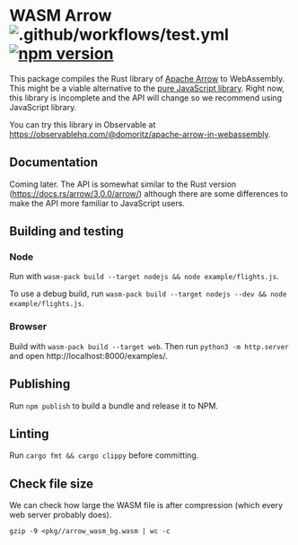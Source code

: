 # WASM Arrow ![.github/workflows/test.yml](https://github.com/domoritz/arrow-wasm/workflows/.github/workflows/test.yml/badge.svg) [![npm version](https://img.shields.io/npm/v/arrow-wasm.svg)](https://www.npmjs.com/package/arrow-wasm)

This package compiles the Rust library of [Apache Arrow](https://arrow.apache.org/) to WebAssembly. This might be a viable alternative to the [pure JavaScript library](https://arrow.apache.org/docs/js/). Right now, this library is incomplete and the API will change so we recommend using JavaScript library.

You can try this library in Observable at https://observablehq.com/@domoritz/apache-arrow-in-webassembly.

## Documentation

Coming later. The API is somewhat similar to the Rust version (https://docs.rs/arrow/3.0.0/arrow/) although there are some differences to make the API more familiar to JavaScript users.

## Building and testing

### Node

Run with `wasm-pack build --target nodejs && node example/flights.js`.

To use a debug build, run `wasm-pack build --target nodejs --dev && node example/flights.js`.

### Browser

Build with `wasm-pack build --target web`. Then run `python3 -m http.server` and open http://localhost:8000/examples/.

## Publishing

Run `npm publish` to build a bundle and release it to NPM.

## Linting

Run `cargo fmt && cargo clippy` before committing.

## Check file size

We can check how large the WASM file is after compression (which every web server probably does).

`gzip -9 <pkg//arrow_wasm_bg.wasm | wc -c`

